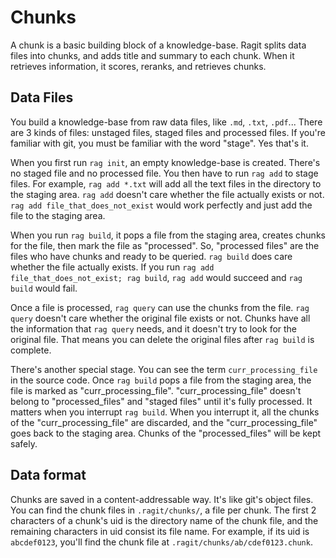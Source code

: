 # Chunks

A chunk is a basic building block of a knowledge-base. Ragit splits data files into chunks, and adds title and summary to each chunk. When it retrieves information, it scores, reranks, and retrieves chunks.

## Data Files

You build a knowledge-base from raw data files, like `.md`, `.txt`, `.pdf`... There are 3 kinds of files: unstaged files, staged files and processed files. If you're familiar with git, you must be familiar with the word "stage". Yes that's it.

When you first run `rag init`, an empty knowledge-base is created. There's no staged file and no processed file. You then have to run `rag add` to stage files. For example, `rag add *.txt` will add all the text files in the directory to the staging area. `rag add` doesn't care whether the file actually exists or not. `rag add file_that_does_not_exist` would work perfectly and just add the file to the staging area.

When you run `rag build`, it pops a file from the staging area, creates chunks for the file, then mark the file as "processed". So, "processed files" are the files who have chunks and ready to be queried. `rag build` does care whether the file actually exists. If you run `rag add file_that_does_not_exist; rag build`, `rag add` would succeed and `rag build` would fail.

Once a file is processed, `rag query` can use the chunks from the file. `rag query` doesn't care whether the original file exists or not. Chunks have all the information that `rag query` needs, and it doesn't try to look for the original file. That means you can delete the original files after `rag build` is complete.

There's another special stage. You can see the term `curr_processing_file` in the source code. Once `rag build` pops a file from the staging area, the file is marked as "curr_processing_file". "curr_processing_file" doesn't belong to "processed_files" and "staged files" until it's fully processed. It matters when you interrupt `rag build`. When you interrupt it, all the chunks of the "curr_processing_file" are discarded, and the "curr_processing_file" goes back to the staging area. Chunks of the "processed_files" will be kept safely.

## Data format

Chunks are saved in a content-addressable way. It's like git's object files. You can find the chunk files in `.ragit/chunks/`, a file per chunk. The first 2 characters of a chunk's uid is the directory name of the chunk file, and the remaining characters in uid consist its file name. For example, if its uid is `abcdef0123`, you'll find the chunk file at `.ragit/chunks/ab/cdef0123.chunk`.
